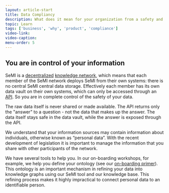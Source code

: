 ```yaml
---
layout: article-start
title: Data Compliancy
description: What does it mean for your organization from a safety and compliance point of view when you use SeMI?
topic: Learn
tags: ['business', 'why', 'product', 'compliance']
video-link: 
video-caption: 
menu-order: 5
---
```


## You are in control of your information

SeMI is a [decentralized](/nomenclature.html#dn) [knowledge network](/nomenclature.html#kn), which means that each member of the SeMI network deploys SeMI from their own systems: there is no central SeMI central data storage. Effectively each member has its own data vault on their own systems, which can only be accessed through an [API](/nomenclature.html#api). So you are in complete control of the safety of your data.

The raw data itself is never shared or made available.  The API returns only the "answer" to a question - not the data that makes up the answer. The data itself stays safe in the data vault, while the answer is exposed through the API. 

We understand that your information sources may contain information about individuals, otherwise known as “personal data”. With the recent development of legislation it is important to manage the information that you share with other participants of the network. 

We have several tools to help you. In our on-boarding workshops, for example, we help you define your ontology (see our [on-boarding primer](../start/onboarding-brief.html)). This ontology is an important mechanism in refining your data into knowledge graphs using our SeMI tool and our knowledge base. This refining process makes it highly impractical to connect personal data to an identifiable person.
